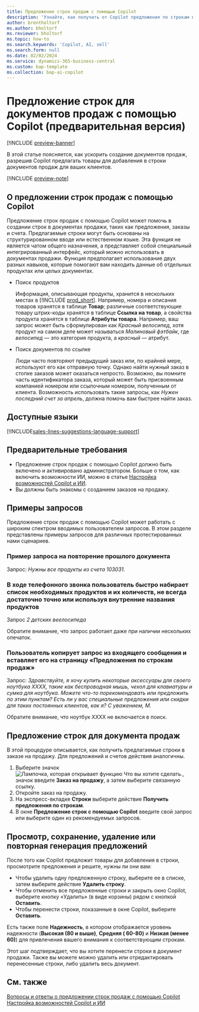 ```yaml
---
title: Предложение строк продаж с помощью Copilot
description: 'Узнайте, как получать от Copilot предложения по строкам в заказах на продажу.'
author: brentholtorf
ms.author: bholtorf
ms.reviewer: bholtorf
ms.topic: how-to
ms.search.keywords: 'Copilot, AI, sell'
ms.search.form: null
ms.date: 02/02/2024
ms.service: dynamics-365-business-central
ms.custom: bap-template
ms.collection: bap-ai-copilot
---
```


# Предложение строк для документов продаж с помощью Copilot (предварительная версия)

[!INCLUDE [preview-banner](~/../shared-content/shared/preview-includes/preview-banner.md)]

В этой статье поясняется, как ускорить создание документов продаж, разрешив Copilot предлагать товары для добавления в строки документов продаж для ваших клиентов.

[!INCLUDE [preview-note](~/../shared-content/shared/preview-includes/production-ready-preview-dynamics365.md)]

## О предложении строк продаж с помощью Copilot

Предложение строк продаж с помощью Copilot может помочь в создании строк в документах продажи, таких как предложения, заказы и счета. Предлагаемые строки могут быть основаны на структурированном вводе или естественном языке. Эта функция не является чатом общего назначения, а представляет собой специальный интегрированный интерфейс, который можно использовать в документах продажи. Функция предполагает использование двух разных навыков, которые помогают вам находить данные об отдельных продуктах или целых документах.

* Поиск продуктов

  Информация, описывающая продукты, хранится в нескольких местах в [!INCLUDE [prod_short](includes/prod_short.md)]. Например, номера и описания товаров хранятся в таблице **Товар**; различные соответствующие товару штрих-коды хранятся в таблице **Ссылка на товар**, а свойства продукта хранятся в таблице **Атрибуты товара**. Например, ваш запрос может быть сформулирован как *Красный велосипед*, хотя продукт на самом деле может называться *Малиновый фэтбайк*, где *велосипед* — это категория продукта, а *красный* — атрибут.

* Поиск документов по ссылке

  Люди часто повторяют предыдущий заказ или, по крайней мере, используют его как отправную точку. Однако найти нужный заказ в стопке заказов может оказаться непросто. Возможно, вы помните часть идентификатора заказа, который может быть присвоенным компанией номером или ссылочным номером, полученным от клиента. Возможность использовать такие запросы, как *Нужен последний счет за апрель*, должна помочь вам быстрее найти заказ.

## Доступные языки

[!INCLUDE[sales-lines-suggestions-language-support](includes/sales-lines-suggestions-language-support.md)]

## Предварительные требования

* Предложение строк продаж с помощью Copilot должно быть включено и активировано администратором. Больше о том, как включить возможности ИИ, можно в статье [Настройка возможностей Copilot и ИИ](enable-ai.md).
* Вы должны быть знакомы с созданием заказов на продажу.

## Примеры запросов

Предложение строк продаж с помощью Copilot может работать с широким спектром вводимых пользователем запросов. В этом разделе представлены примеры запросов для различных протестированных нами сценариев.

### Пример запроса на повторение прошлого документа

Запрос: *Нужны все продукты из счета 103031.*

### В ходе телефонного звонка пользователь быстро набирает список необходимых продуктов и их количеств, не всегда достаточно точно или используя внутренние названия продуктов

Запрос *2 детских веелосипеда*

Обратите внимание, что запрос работает даже при наличии нескольких опечаток.

### Пользователь копирует запрос из входящего сообщения и вставляет его на страницу «Предложения по строкам продаж»

Запрос: *Здравствуйте, я хочу купить некоторые аксессуары для своего ноутбука XXXX, такие как беспроводная мышь, чехол для клавиатуры и сумка для ноутбука. Можете что-то порекомендовать или предложить по этим пунктам? Есть ли у вас специальные предложения или скидки для таких постоянных клиентов, как я? С уважением, М.*

Обратите внимание, что ноутбук XXXX не включается в поиск.

## Предложение строк для документа продаж

В этой процедуре описывается, как получить предлагаемые строки в заказе на продажу. Для предложений и счетов действия аналогичны.

1. Выберите значок ![Лампочка, которая открывает функцию Что вы хотите сделать.](media/ui-search/search_small.png "Что вы хотите сделать"), значок введите **Заказ на продажу**, а затем выберите связанную ссылку.
1. Откройте заказ на продажу.
1. На экспресс-вкладке **Строки** выберите действие **Получить предложения по строкам**.
1. В окне **Предложение строк с помощью Copilot** введите свой запрос или выберите один из рекомендуемых запросов.

## Просмотр, сохранение, удаление или повторная генерация предложений

После того как Copilot предложит товары для добавления в строки, просмотрите предложения и решите, нужны ли они вам:

* Чтобы удалить одну предложенную строку, выберите ее в списке, затем выберите действие **Удалить строку**.
* Чтобы отменить все предложенные строки и закрыть окно Copilot, выберите кнопку «Удалить» (в виде корзины) рядом с кнопкой **Оставить**.
* Чтобы перенести строки, показанные в окне Copilot, выберите **Оставить**. 

Есть также поле **Надежность**, в котором отображается уровень надежности (**Высокая (80 и выше)**, **Средняя ( 60-80)** и **Низкая (менее 60)**) для привлечения вашего внимания к соответствующим строкам.

Этот шаг подтверждает, что вы хотите перенести строки в документ продажи. Также вы можете можно удалить или отредактировать перенесенные строки, либо удалить весь документ.

## См. также

[Вопросы и ответы о предложении строк продаж с помощью Copilot](faq-sales-suggest-sales-lines-with-copilot.md)
[Настройка возможностей Copilot и ИИ](enable-ai.md)
